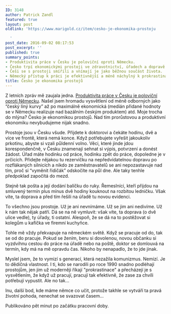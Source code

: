 ```yaml
---
ID: 3148
author: Patrick Zandl
featured: true
layout: post
oldlink: 'https://www.marigold.cz/item/cesko-je-ekonomika-prostoju

  '
post_date: 2016-09-02 08:17:53
post_excerpt: ''
published: true
summary_points:
- Produktivita práce v Česku je poloviční oproti Německu.
- Česko trpí ekonomickými prostoji ve zdravotnictví, úřadech a dopravě.
- Češi se s prostoji smířili a vnímají je jako běžnou součást života.
- Německý přístup k práci je efektivnější a méně náchylný k prokrastinaci.
title: Česko je ekonomika prostojů
---
```


Z letních zpráv mě zaujala jedna. <a href="http://www.byznysnoviny.cz/2016/08/01/v-cesku-je-pouze-polovicni-produktivita-prace-nez-v-nemecku-nejvyssi-je-v-usa/">Produktivita práce v Česku je poloviční oproti Německu</a>. Našel jsem hromadu vysvětlení od méně odborných jako “český líný kurvy” až po maximálně ekonomická (medián přidané hodnoty se v Německu realizuje nad bazálním českým produktem) atd. Moje trocha do mlýna? Česko je ekonomikou prostojů. Nad tím prorůstovou a produktivní ekonomiku nevybudujeme nijak snadno. 

Prostoje jsou v Česku všude. Přijdete k doktorovi a čekáte hodinu, dvě a více ve frontě, která nemá konce. Když potřebujete vyřešit jakoukoliv prkotinu, abyste si vzali půldenní volno. Věci, které jinde jdou korespondenčně, v Česku znamenají sehnat si výpis, potvrzení a donést žádost. Úřad máte hodinku od práce, hodinku zpět do práce, dopoledne je v prčicích. Přidejte nějakou tu rezervičku na nepředvídatelnou dopravu po rozflákaných silnicích a nikdo ze zaměstnavatelů se ani nepozastavuje nad tím, proč si “vyměnit řidičák” odskočíte na půl dne. Ale taky tenhle předpoklad započítá do mezd. 

Stejně tak pošta a její dodání balíčku do ruky. Řemeslníci, kteří přijdou na smluvený termín plus mínus dvě hodiny kouknout na rozbitou ledničku. Však víte, ta doprava a před tím řešili na úřadě tu novou evidenci. 

To všechno jsou prostoje. Už je ani nevnímáme. Už se jim ani nedivíme. Už k nám tak nějak patří. Dá se na ně vymluvit: však víte, ta doprava (o dvě ulice vedle), ty úřady, ti ostatní. Alespoň, že se dá na to postěžovat si kolegům u kafíčka ve firemní kuchyňce. 

Tohle mě vždy překvapuje na německém světě. Když se pracuje od do, tak se od do pracuje. Pokud se žením, beru si dovolenou, novou občanku si vyzdvihnu cestou do práce na úřadě nebo na poště, doktor se domlouvá na termín, kdy má na mě opravdu čas. Nikoho by nenapadlo, že to jde jinak.

Myslel jsem, že to vymizí s generací, která nezažila komunizmus. Nemizí. Je to dědičná vlastnost. I ti, kdo se narodili po roce 1990 snadno podléhají prostojům, jen jim už moderněji říkají "prokrastinace" a přecházejí je s vysvětlením, že když už pracují, pracují tak efektivně, že zase za chvíli potřebují vypustit. Ale no tak... 

Inu, další bod, kde máme němce co učit, protože takhle se vytváří ta pravá životní pohoda, nenechat se svazovat časem… 

Publikováno pět minut po začátku pracovní doby.
